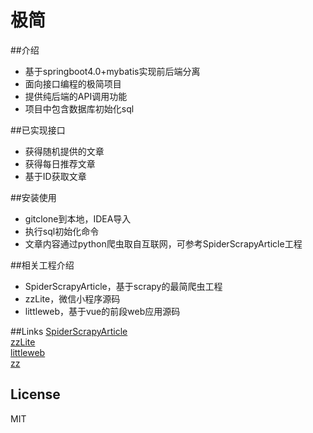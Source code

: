 # 极简

##介绍
* 基于springboot4.0+mybatis实现前后端分离
* 面向接口编程的极简项目
* 提供纯后端的API调用功能  
* 项目中包含数据库初始化sql

##已实现接口

* 获得随机提供的文章
* 获得每日推荐文章
* 基于ID获取文章

##安装使用
* gitclone到本地，IDEA导入
* 执行sql初始化命令
* 文章内容通过python爬虫取自互联网，可参考SpiderScrapyArticle工程

##相关工程介绍
* SpiderScrapyArticle，基于scrapy的最简爬虫工程
* zzLite，微信小程序源码
* littleweb，基于vue的前段web应用源码

##Links
[SpiderScrapyArticle](https://github.com/libp/SpiderScrapyArticle)  
[zzLite](https://github.com/libp/zzLite)  
[littleweb](https://github.com/libp/littleweb)  
[zz](https://github.com/libp/zz)   

## License
MIT

